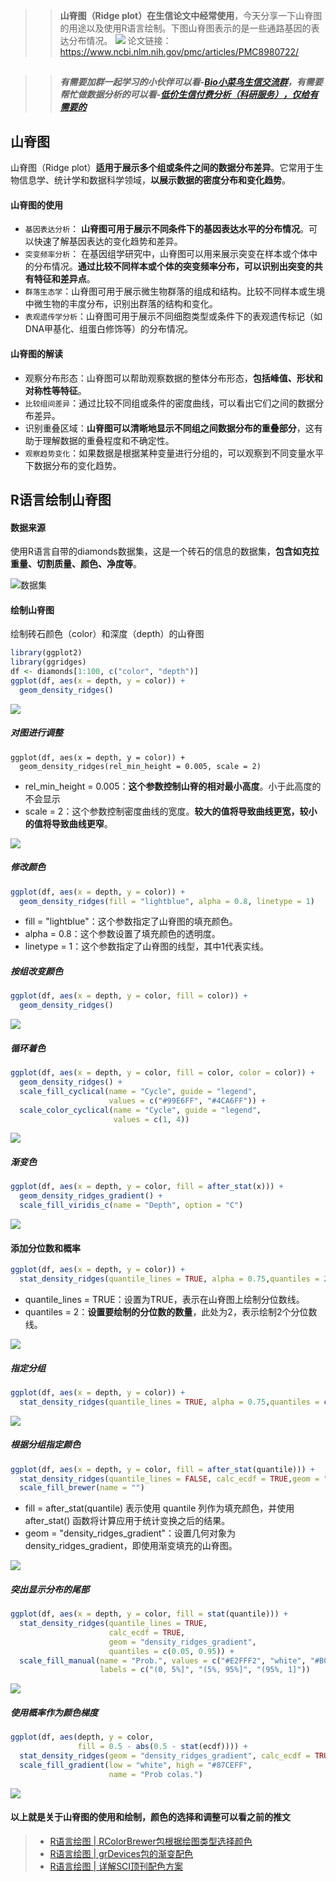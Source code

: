 
>> **山脊图（Ridge plot）在生信论文中经常使用**，今天分享一下山脊图的用途以及使用R语言绘制。下图山脊图表示的是一些通路基因的表达分布情况。
![](https://files.mdnice.com/user/23696/1882f2bf-8712-4a83-9732-6cbf2bdb78e3.png)
论文链接：https://www.ncbi.nlm.nih.gov/pmc/articles/PMC8980722/

## 
>>##### 有需要加群一起学习的小伙伴可以看-[Bio小菜鸟生信交流群](https://mp.weixin.qq.com/s?__biz=Mzg2NjYzNjQ4Ng==&mid=2247489657&idx=2&sn=36571ab6c8bbf6f8daeaceb66353891a&chksm=ce469fd0f93116c616c4844fcc77afdb82de706b56ad1eb5854051e0226f8595c3bf9bba0908&token=506695368&lang=zh_CN#rd)，有需要帮忙做数据分析的可以看-[低价生信付费分析（科研服务），仅给有需要的](https://mp.weixin.qq.com/s?__biz=Mzg2NjYzNjQ4Ng==&mid=2247489657&idx=1&sn=446c4be36e119244dd1f117440abef86&chksm=ce469fd0f93116c68538376c1fb7336376c0898ebf382b56194bcf4940b666f130e743f80185&token=506695368&lang=zh_CN#rd)


## 山脊图

山脊图（Ridge plot）**适用于展示多个组或条件之间的数据分布差异**。它常用于生物信息学、统计学和数据科学领域，**以展示数据的密度分布和变化趋势**。

#### 山脊图的使用

- `基因表达分析`： **山脊图可用于展示不同条件下的基因表达水平的分布情况**。可以快速了解基因表达的变化趋势和差异。
- `突变频率分析`： 在基因组学研究中，山脊图可以用来展示突变在样本或个体中的分布情况。**通过比较不同样本或个体的突变频率分布，可以识别出突变的共有特征和差异点**。
- `群落生态学`：山脊图可用于展示微生物群落的组成和结构。比较不同样本或生境中微生物的丰度分布，识别出群落的结构和变化。
- `表观遗传学分析`：山脊图可用于展示不同细胞类型或条件下的表观遗传标记（如DNA甲基化、组蛋白修饰等）的分布情况。

#### 山脊图的解读

- 观察分布形态：山脊图可以帮助观察数据的整体分布形态，**包括峰值、形状和对称性等特征**。
- `比较组间差异`：通过比较不同组或条件的密度曲线，可以看出它们之间的数据分布差异。
- 识别重叠区域：**山脊图可以清晰地显示不同组之间数据分布的重叠部分**，这有助于理解数据的重叠程度和不确定性。
- `观察趋势变化`：如果数据是根据某种变量进行分组的，可以观察到不同变量水平下数据分布的变化趋势。

## R语言绘制山脊图


#### 数据来源

使用R语言自带的diamonds数据集，这是一个砖石的信息的数据集，**包含如克拉重量、切割质量、颜色、净度等**。

![数据集](https://files.mdnice.com/user/23696/67d183a9-18d0-434d-a8ce-724c942f087d.png)

#### 绘制山脊图

绘制砖石颜色（color）和深度（depth）的山脊图

```r
library(ggplot2)
library(ggridges)
df <- diamonds[1:100, c("color", "depth")]
ggplot(df, aes(x = depth, y = color)) +
  geom_density_ridges()
```

![](https://files.mdnice.com/user/23696/9c655036-ee56-4c37-a56b-2bdcf247366a.png)

##### 对图进行调整
```
ggplot(df, aes(x = depth, y = color)) +
  geom_density_ridges(rel_min_height = 0.005, scale = 2)
```
- rel_min_height = 0.005：**这个参数控制山脊的相对最小高度**。小于此高度的不会显示
- scale = 2：这个参数控制密度曲线的宽度。**较大的值将导致曲线更宽，较小的值将导致曲线更窄**。

![](https://files.mdnice.com/user/23696/7bef5bf2-28f8-4aab-9ac3-400ca2398835.png)

##### 修改颜色

```r
ggplot(df, aes(x = depth, y = color)) +
  geom_density_ridges(fill = "lightblue", alpha = 0.8, linetype = 1)  
```
- fill = "lightblue"：这个参数指定了山脊图的填充颜色。
- alpha = 0.8：这个参数设置了填充颜色的透明度。
- linetype = 1：这个参数指定了山脊图的线型，其中1代表实线。

##### 按组改变颜色
```r
ggplot(df, aes(x = depth, y = color, fill = color)) +
  geom_density_ridges()
```

![](https://files.mdnice.com/user/23696/785d6fdb-e4ce-4fc7-ba39-80a20a8682ba.png)

##### 循环着色
```r
ggplot(df, aes(x = depth, y = color, fill = color, color = color)) +
  geom_density_ridges() +
  scale_fill_cyclical(name = "Cycle", guide = "legend",
                      values = c("#99E6FF", "#4CA6FF")) +
  scale_color_cyclical(name = "Cycle", guide = "legend",
                       values = c(1, 4))
```

![](https://files.mdnice.com/user/23696/87992162-356a-42e2-bc3b-69120249a61c.png)

##### 渐变色
```r
ggplot(df, aes(x = depth, y = color, fill = after_stat(x))) +
  geom_density_ridges_gradient() +
  scale_fill_viridis_c(name = "Depth", option = "C")
```

![](https://files.mdnice.com/user/23696/2c308961-0114-4614-bc03-5c9c08b959a9.png)

#### 添加分位数和概率

```r
ggplot(df, aes(x = depth, y = color)) +
  stat_density_ridges(quantile_lines = TRUE, alpha = 0.75,quantiles = 2)
```
- quantile_lines = TRUE：设置为TRUE，表示在山脊图上绘制分位数线。
- quantiles = 2：**设置要绘制的分位数的数量**，此处为2，表示绘制2个分位数线。

![](https://files.mdnice.com/user/23696/39b9c53c-14c5-4a4a-85fe-b9e32bc8e971.png)

##### 指定分组

```r
ggplot(df, aes(x = depth, y = color)) +
  stat_density_ridges(quantile_lines = TRUE, alpha = 0.75,quantiles = c(0.05, 0.5, 0.95))
```
![](https://files.mdnice.com/user/23696/605e0acc-f02c-4222-ae18-2561d6abf529.png)

##### 根据分组指定颜色

```r
ggplot(df, aes(x = depth, y = color, fill = after_stat(quantile))) +
  stat_density_ridges(quantile_lines = FALSE, calc_ecdf = TRUE,geom = "density_ridges_gradient") +
  scale_fill_brewer(name = "")
```
- fill = after_stat(quantile) 表示使用 quantile 列作为填充颜色，并使用 after_stat() 函数将计算应用于统计变换之后的结果。
- geom = "density_ridges_gradient"：设置几何对象为 density_ridges_gradient，即使用渐变填充的山脊图。

![](https://files.mdnice.com/user/23696/34b8d97a-a92e-404e-8d5f-c9d1eccb02aa.png)

##### 突出显示分布的尾部
```r
ggplot(df, aes(x = depth, y = color, fill = stat(quantile))) +
  stat_density_ridges(quantile_lines = TRUE,
                      calc_ecdf = TRUE,
                      geom = "density_ridges_gradient",
                      quantiles = c(0.05, 0.95)) +
  scale_fill_manual(name = "Prob.", values = c("#E2FFF2", "white", "#B0E0E6"),
                    labels = c("(0, 5%]", "(5%, 95%]", "(95%, 1]"))
```

![](https://files.mdnice.com/user/23696/9fddba17-670c-4cf3-ae2f-bb409d7f77f8.png)

##### 使用概率作为颜色梯度
```r
ggplot(df, aes(depth, y = color,
               fill = 0.5 - abs(0.5 - stat(ecdf)))) +
  stat_density_ridges(geom = "density_ridges_gradient", calc_ecdf = TRUE) +
  scale_fill_gradient(low = "white", high = "#87CEFF",
                      name = "Prob colas.")
```

![](https://files.mdnice.com/user/23696/2e148150-d8b0-4d92-8dd3-6826d2f35399.png)

#### 以上就是关于山脊图的使用和绘制，颜色的选择和调整可以看之前的推文

> - [R语言绘图 | RColorBrewer包根据绘图类型选择颜色](https://mp.weixin.qq.com/s?__biz=Mzg2NjYzNjQ4Ng==&mid=2247486132&idx=1&sn=0eaad01ceaaabe87a0a34727d072b66f&chksm=ce468d1df931040b0acd8b51535c6677ef13d8f02f2d218a389e6257908e1e78998a3e03bae8&scene=178&cur_album_id=3006924553471967232#rd)
>  - [R语言绘图 | grDevices包的渐变配色](https://mp.weixin.qq.com/s?__biz=Mzg2NjYzNjQ4Ng==&mid=2247486115&idx=1&sn=e7a97e0a4553067cee9407764c7fd45b&chksm=ce468d0af931041c53c9c99dfe7fd9a5583b88dfadd906600b3a77ac50dad7bb2777e5f20553&cur_album_id=3006924553471967232&scene=21#wechat_redirect) 
>  - [R语言绘图 | 详解SCI顶刊配色方案](https://mp.weixin.qq.com/s?__biz=Mzg2NjYzNjQ4Ng==&mid=2247485950&idx=1&sn=649c7e76d3c5b6384ef604c1358ed056&chksm=ce468e57f9310741bbf19a3bf95c6295cb16be54413e05a78ab01599c2f22c845b4399c835bb&cur_album_id=3006924553471967232&scene=21#wechat_redirect)



